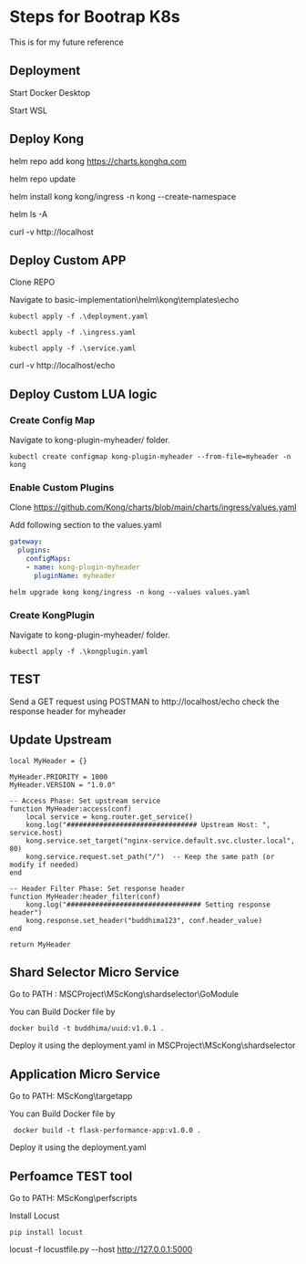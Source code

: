 
# Steps for Bootrap K8s

This is for my future reference


## Deployment

Start Docker Desktop 

Start WSL 

## Deploy Kong

helm repo add kong https://charts.konghq.com

helm repo update

helm install kong kong/ingress -n kong --create-namespace

helm ls -A

curl -v http://localhost


## Deploy Custom APP

Clone REPO 

Navigate to basic-implementation\helm\kong\templates\echo

```
kubectl apply -f .\deployment.yaml

kubectl apply -f .\ingress.yaml

kubectl apply -f .\service.yaml
```

curl -v http://localhost/echo

## Deploy Custom LUA logic 

### Create Config Map

Navigate to kong-plugin-myheader/ folder.
```
kubectl create configmap kong-plugin-myheader --from-file=myheader -n kong
```

### Enable Custom Plugins

Clone https://github.com/Kong/charts/blob/main/charts/ingress/values.yaml

Add following section to the values.yaml 


```yaml
gateway:
  plugins:
    configMaps:
    - name: kong-plugin-myheader
      pluginName: myheader
```
```
helm upgrade kong kong/ingress -n kong --values values.yaml
```

### Create  KongPlugin

Navigate to kong-plugin-myheader/ folder.
```
kubectl apply -f .\kongplugin.yaml
```

## TEST

Send a GET request using POSTMAN to http://localhost/echo check the response header for myheader

## Update Upstream 

```
local MyHeader = {}

MyHeader.PRIORITY = 1000
MyHeader.VERSION = "1.0.0"

-- Access Phase: Set upstream service
function MyHeader:access(conf)
    local service = kong.router.get_service()
    kong.log("################################ Upstream Host: ", service.host)
    kong.service.set_target("nginx-service.default.svc.cluster.local", 80)
    kong.service.request.set_path("/")  -- Keep the same path (or modify if needed)
end

-- Header Filter Phase: Set response header
function MyHeader:header_filter(conf)
    kong.log("################################# Setting response header")
    kong.response.set_header("buddhima123", conf.header_value)
end

return MyHeader
```

## Shard Selector Micro Service 

Go to PATH : MSCProject\MScKong\shardselector\GoModule

You can Build Docker file by 

```
docker build -t buddhima/uuid:v1.0.1 .
```

Deploy it using the deployment.yaml in MSCProject\MScKong\shardselector


## Application Micro Service 

Go to PATH: MScKong\targetapp

You can Build Docker file by 

```
 docker build -t flask-performance-app:v1.0.0 .
```

Deploy it using the deployment.yaml 

## Perfoamce TEST tool 

Go to PATH: MScKong\perfscripts

Install Locust 

```
pip install locust
```

locust -f locustfile.py --host http://127.0.0.1:5000



